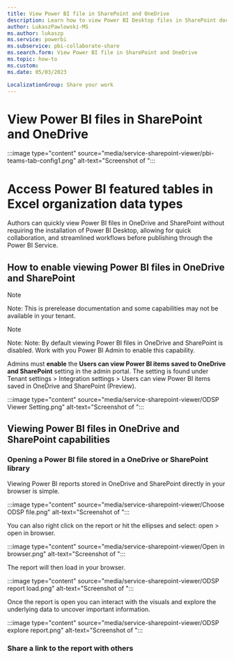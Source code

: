 ```yaml
---
title: View Power BI file in SharePoint and OneDrive
description: Learn how to view Power BI Desktop files in SharePoint document libraries and OneDrive for Business..
author: LukaszPawlowski-MS
ms.author: lukaszp
ms.service: powerbi
ms.subservice: pbi-collaborate-share
ms.search.form: View Power BI file in SharePoint and OneDrive
ms.topic: how-to
ms.custom: 
ms.date: 05/03/2023

LocalizationGroup: Share your work
---
```

# View Power BI files in SharePoint and OneDrive

:::image type="content" source="media/service-sharepoint-viewer/pbi-teams-tab-config1.png" alt-text="Screenshot of ":::
  
# Access Power BI featured tables in Excel organization data types

Authors can quickly view Power BI files in OneDrive and SharePoint without requiring the installation of Power BI Desktop, allowing for quick collaboration, and streamlined workflows before publishing through the Power BI Service.

## How to enable viewing Power BI files in OneDrive and SharePoint

> [!NOTE]
> Note: This is prerelease documentation and some capabilities may not be available in your tenant. 

> [!NOTE]
> Note: Note: By default viewing Power BI files in OneDrive and SharePoint is disabled. Work with you Power BI Admin to enable this capability.

Admins must **enable** the **Users can view Power BI items saved to OneDrive and SharePoint** setting in the admin portal. The setting is found under Tenant settings > Integration settings > Users can view Power BI items saved in OneDrive and SharePoint (Preview). 

:::image type="content" source="media/service-sharepoint-viewer/ODSP Viewer Setting.png" alt-text="Screenshot of ":::

## Viewing Power BI files in OneDrive and SharePoint capabilities

### Opening a Power BI file stored in a OneDrive or SharePoint library

Viewing Power BI reports stored in OneDrive and SharePoint directly in your browser is simple.

:::image type="content" source="media/service-sharepoint-viewer/Choose ODSP file.png" alt-text="Screenshot of ":::

You can also right click on the report or hit the ellipses and select: open > open in browser.  

:::image type="content" source="media/service-sharepoint-viewer/Open in browser.png" alt-text="Screenshot of ":::

The report will then load in your browser.

:::image type="content" source="media/service-sharepoint-viewer/ODSP report load.png" alt-text="Screenshot of ":::

Once the report is open you can interact with the visuals and explore the underlying data to uncover important information. 

:::image type="content" source="media/service-sharepoint-viewer/ODSP explore report.png" alt-text="Screenshot of ":::

### Share a link to the report with others
